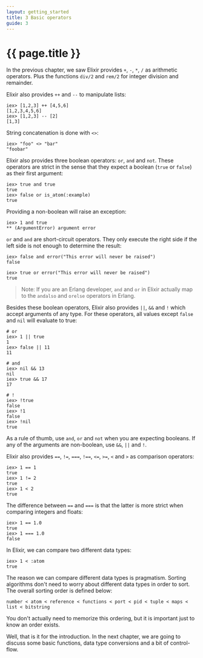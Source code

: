 ```yaml
---
layout: getting_started
title: 3 Basic operators
guide: 3
---
```


# {{ page.title }}

In the previous chapter, we saw Elixir provides `+`, `-`, `*`, `/` as arithmetic operators. Plus the functions `div/2` and `rem/2` for integer division and remainder.

Elixir also provides `++` and `--` to manipulate lists:

```iex
iex> [1,2,3] ++ [4,5,6]
[1,2,3,4,5,6]
iex> [1,2,3] -- [2]
[1,3]
```

String concatenation is done with `<>`:

```iex
iex> "foo" <> "bar"
"foobar"
```

Elixir also provides three boolean operators: `or`, `and` and `not`. These operators are strict in the sense that they expect a boolean (`true` or `false`) as their first argument:

```iex
iex> true and true
true
iex> false or is_atom(:example)
true
```

Providing a non-boolean will raise an exception:

```iex
iex> 1 and true
** (ArgumentError) argument error
```

`or` and `and` are short-circuit operators. They only execute the right side if the left side is not enough to determine the result:

```iex
iex> false and error("This error will never be raised")
false

iex> true or error("This error will never be raised")
true
```

> Note: If you are an Erlang developer, `and` and `or` in Elixir actually map to the `andalso` and `orelse` operators in Erlang.

Besides these boolean operators, Elixir also provides `||`, `&&` and `!` which accept arguments of any type. For these operators, all values except `false` and `nil` will evaluate to true:

```iex
# or
iex> 1 || true
1
iex> false || 11
11

# and
iex> nil && 13
nil
iex> true && 17
17

# !
iex> !true
false
iex> !1
false
iex> !nil
true
```

As a rule of thumb, use `and`, `or` and `not` when you are expecting booleans. If any of the arguments are non-boolean, use `&&`, `||` and `!`.

Elixir also provides `==`, `!=`, `===`, `!==`, `<=`, `>=`, `<` and `>` as comparison operators:

```iex
iex> 1 == 1
true
iex> 1 != 2
true
iex> 1 < 2
true
```

The difference between `==` and `===` is that the latter is more strict when comparing integers and floats:

```iex
iex> 1 == 1.0
true
iex> 1 === 1.0
false
```

In Elixir, we can compare two different data types:

```iex
iex> 1 < :atom
true
```

The reason we can compare different data types is pragmatism. Sorting algorithms don't need to worry about different data types in order to sort. The overall sorting order is defined below:

    number < atom < reference < functions < port < pid < tuple < maps < list < bitstring

You don't actually need to memorize this ordering, but it is important just to know an order exists.

Well, that is it for the introduction. In the next chapter, we are going to discuss some basic functions, data type conversions and a bit of control-flow.
